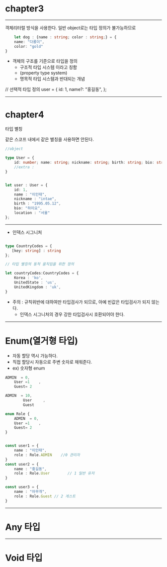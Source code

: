 # chapter3

***
객체리터럴 방식을 사용한다.
일반 object로는 타입 정의가 불가능하므로

``` typescript
    let dog : {name : string; color : string;} = {
    name: "다롱이",
    color: "gold"
}
```

* 객체의 구조를 기준으로 타입을 정의
  * 구조적 타입 시스템 이라고 칭함
  * (property type system)
  * 명목적 타입 시스템과 반대되는 개념


// 선택적 타입 정의
user = {
id: 1,
name?: "홍길동",
};


***
# chapter4
타입 별칭

같은 스코프 내에서 같은 별칭을 사용하면 안된다.

``` typescript
//object

type User = {
    id: number; name: string; nickname: string; birth: string; bio: string; location: string;
    //extra : 
}


let user : User = {
    id: 1,
    name : "이인태",
    nickname : "intae",
    birth : "1995.05.12",
    bio: "하이요",
    location : "서울"
};

```


***
* 인덱스 시그니처
```typescript

type CountryCodes = {
   [key: string] : string
};

// 타입 별칭의 동적 움직임을 위한 정의

let countryCodes:CountryCodes = {
    Korea : 'ko',
    UnitedState : 'us',
    UnitedKingdom : 'uk',
}
```

* 주의 : 규칙위반에 대하여만 타입검사가 되므로, 아예 빈값은 타입검사가 되지 않는다.
  * 인덱스 시그니처의 경우 강한 타입검사시 호환되어야 한다.

---

# Enum(열거형 타입)

* 자동 할당 역시 가능하다.
* 직접 할당시 자동으로 주변 숫자로 채워준다.
* ex) 숫자형 enum
```typescript
ADMIN  = 0,
    User =1    ,
    Guest= 2

ADMIN  = 10,
        User     ,
        Guest
```
``` typescript
enum Role {
    ADMIN  = 0,
    User =1    ,
    Guest= 2
}


const user1 = {
    name : "이인태",
    role : Role.ADMIN    //0 관리자
}
const user2 = {
    name : "홍길동",
    role : Role.User        // 1 일반 유저
}

const user3 = {
    name : "아무개",
    role : Role.Guest // 2 게스트
}
```


---

# Any 타입



--- 

# Void 타입
